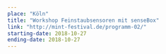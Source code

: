 ```yaml
---
place: "Köln"
title: "Workshop Feinstaubsensoren mit senseBox"
link: "http://mint-festival.de/programm-02/"
starting-date: 2018-10-27 
ending-date: 2018-10-27 
---
```

